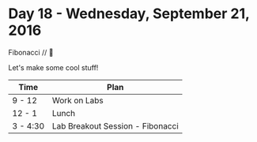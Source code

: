 # Day 18 - Wednesday, September 21, 2016

Fibonacci // :blue_heart:

Let's make some cool stuff!

Time        |   Plan   |
----------------|-------
9 - 12  | Work on Labs
12 - 1     | Lunch
3 - 4:30     | Lab Breakout Session - Fibonacci
